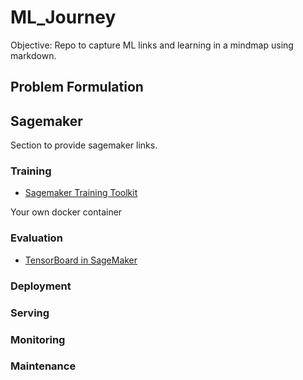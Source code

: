 # ML_Journey
Objective: Repo to capture ML links and learning in a mindmap using markdown.

## Problem Formulation


## Sagemaker
Section to provide sagemaker links.

### Training

- [Sagemaker Training Toolkit](https://github.com/aws/sagemaker-training-toolkit)

Your own docker container



### Evaluation

- [TensorBoard in SageMaker](https://docs.aws.amazon.com/sagemaker/latest/dg/studio-tensorboard.html)

### Deployment

### Serving

### Monitoring

### Maintenance

